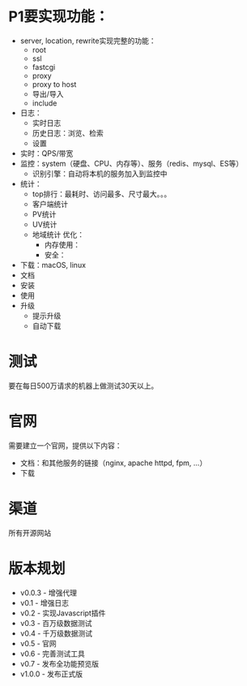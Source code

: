# P1要实现功能：
* server, location, rewrite实现完整的功能：
  * root
  * ssl
  * fastcgi
  * proxy
  * proxy to host
  * 导出/导入
  * include
* 日志：
  * 实时日志
  * 历史日志：浏览、检索
  * 设置
* 实时：QPS/带宽
* 监控：system（硬盘、CPU、内存等）、服务（redis、mysql、ES等）
   * 识别引擎：自动将本机的服务加入到监控中
* 统计：
  * top排行：最耗时、访问最多、尺寸最大。。。
  * 客户端统计
  * PV统计
  * UV统计
  * 地域统计
优化：  
    * 内存使用：
    * 安全：  
* 下载：macOS, linux
* 文档
 * 安装
 * 使用
* 升级
  * 提示升级
  * 自动下载 
   

# 测试
要在每日500万请求的机器上做测试30天以上。  

# 官网
需要建立一个官网，提供以下内容：
* 文档：和其他服务的链接（nginx, apache httpd, fpm, ...）
* 下载

# 渠道
所有开源网站

# 版本规划
* v0.0.3 - 增强代理
* v0.1 - 增强日志
* v0.2 - 实现Javascript插件
* v0.3 - 百万级数据测试
* v0.4 - 千万级数据测试
* v0.5 - 官网
* v0.6 - 完善测试工具
* v0.7 - 发布全功能预览版
* v1.0.0 - 发布正式版
